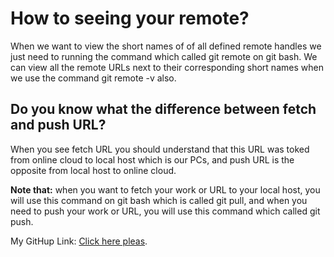 # How to seeing your remote? #
When we want to view the short names of of all defined remote handles we just need to running the command which called git remote on git bash. We can view all the remote URLs next to their corresponding short names when we use the command git remote -v also.
## Do you know what the difference between fetch and push URL? ##
When you see fetch URL you should understand that this URL was toked from online cloud to local host which is our PCs, and push URL is the opposite from local host to online cloud.


**Note that:** when you want to fetch your work or URL to your local host, you will use this command on git bash which is called git pull, and when you need to push your work or URL, you will use this command which called git push.

My GitHup Link: [Click here pleas]().
